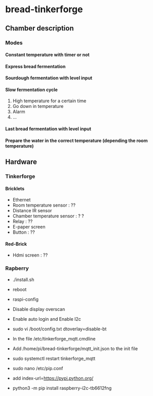 # bread-tinkerforge

## Chamber description

### Modes
#### Constant temperature with timer or not
#### Express bread fermentation
#### Sourdough fermentation with level input

#### Slow fermentation cycle
1. High temperature for a certain time 
1. Go down in temperature
1. Alarm
1. ...

#### Last bread fermentation with level input

#### Prepare the water in the correct temperature (depending the room temperature)
 
## Hardware
### Tinkerforge
#### Bricklets
* Ethernet
* Room temperature sensor : ??
* Distance IR sensor
* Chamber temperature sensor : ? ?
* Relay : ??
* E-paper screen
* Button : ??
#### Red-Brick
* Hdmi screen : ??

### Rapberry

* ./install.sh
* reboot
* raspi-config
* Disable display overscan
* Enable auto login and Enable I2c
* sudo vi /boot/config.txt dtoverlay=disable-bt


* In the file /etc/tinkerforge_mqtt.cmdline 
* Add /home/pi/bread-tinkerforge/mqtt_init.json to the init file
* sudo systemctl restart tinkerforge_mqtt

* sudo nano /etc/pip.conf
* add index-url=https://pypi.python.org/
* python3 -m pip install raspberry-i2c-tb6612fng


